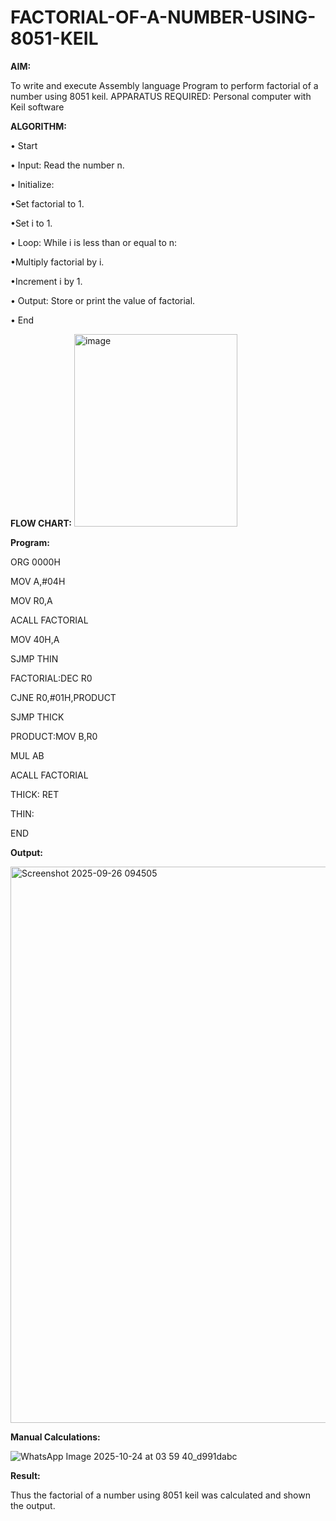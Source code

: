 # FACTORIAL-OF-A-NUMBER-USING-8051-KEIL

**AIM:**

To write and execute Assembly language Program to perform factorial of a number using 8051 keil.
APPARATUS REQUIRED: Personal computer with Keil software

**ALGORITHM:**

• Start  

• Input: Read the number n.  

• Initialize:  

•Set factorial to 1.  

•Set i to 1.  

• Loop: While i is less than or equal to n:  

•Multiply factorial by i.  

•Increment i by 1.  

• Output: Store or print the value of factorial.  

• End

**FLOW CHART:**
<img width="261" height="308" alt="image" src="https://github.com/user-attachments/assets/bffe89f6-3ba9-4294-b817-8b545f680e66" />

**Program:**

ORG 0000H   

MOV A,#04H  

MOV R0,A  

ACALL FACTORIAL  

MOV 40H,A  

SJMP THIN  

FACTORIAL:DEC R0  

CJNE R0,#01H,PRODUCT  

SJMP THICK   

PRODUCT:MOV B,R0  

MUL AB  

ACALL FACTORIAL  

THICK: RET  

THIN:  

END

**Output:**  

<img width="1915" height="890" alt="Screenshot 2025-09-26 094505" src="https://github.com/user-attachments/assets/e30ffb71-07e5-47e3-8a15-0c7af8db0179" />


**Manual Calculations:**  

![WhatsApp Image 2025-10-24 at 03 59 40_d991dabc](https://github.com/user-attachments/assets/98a4eeaa-f856-496e-a3a9-75232ed1ffc4)





**Result:**

Thus the factorial of a number using 8051 keil was calculated and shown the output.
